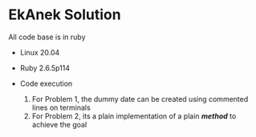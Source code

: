 # EkAnek Solution

All code base is in ruby

* Linux 20.04

* Ruby 2.6.5p114

* Code execution
    1. For Problem 1, the dummy date can be created using commented lines on terminals
    2. For Problem 2, its a plain implementation of a plain ***method*** to achieve the goal
